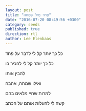 ```yaml
---
layout: post
title: "פחד מול שמחה"
date: "2016-07-20 08:49:56 +0300"
category: seeds
published: true
direction: rtl
author: Lee Elenbaas
---
```

כל כך יותר קל לי לדבר על פחד

כל כך יותר קל לי להכיר בו

להבין אותו

ואילו שמחה, אהבה

למרות שחיי מלאים בהם

קשה לי להעלות אותם על הכתב
